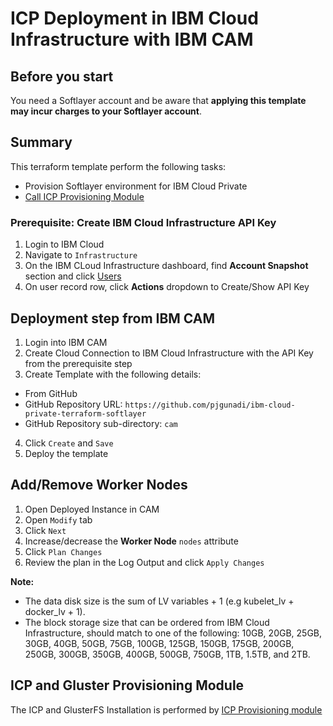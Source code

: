 # ICP Deployment in IBM Cloud Infrastructure with IBM CAM

## Before you start
You need a Softlayer account and be aware that **applying this template may incur charges to your Softlayer account**.

## Summary
This terraform template perform the following tasks:
- Provision Softlayer environment for IBM Cloud Private
- [Call ICP Provisioning Module](https://github.com/pjgunadi/terraform-module-icp-deploy)

### Prerequisite: Create IBM Cloud Infrastructure API Key
1. Login to IBM Cloud
2. Navigate to `Infrastructure`
3. On the IBM CLoud Infrastructure dashboard, find **Account Snapshot** section and click [Users](https://control.bluemix.net/account/users#clearAll=true&status=ALL)
4. On user record row, click **Actions** dropdown to Create/Show API Key

## Deployment step from IBM CAM
1. Login into IBM CAM
2. Create Cloud Connection to IBM Cloud Infrastructure with the API Key from the prerequisite step
3. Create Template with the following details:
  - From GitHub
  - GitHub Repository URL: `https://github.com/pjgunadi/ibm-cloud-private-terraform-softlayer`
  - GitHub Repository sub-directory: `cam`
4. Click `Create` and `Save`
5. Deploy the template

## Add/Remove Worker Nodes
1. Open Deployed Instance in CAM
2. Open `Modify` tab
3. Click `Next`
4. Increase/decrease the **Worker Node** `nodes` attribute
5. Click `Plan Changes`
6. Review the plan in the Log Output and click `Apply Changes`

**Note:** 
- The data disk size is the sum of LV variables + 1 (e.g kubelet_lv + docker_lv + 1).
- The block storage size that can be ordered from IBM Cloud Infrastructure, should match to one of the following: 10GB, 20GB, 25GB, 30GB, 40GB, 50GB, 75GB, 100GB, 125GB, 150GB, 175GB, 200GB, 250GB, 300GB, 350GB, 400GB, 500GB, 750GB, 1TB, 1.5TB, and 2TB.

## ICP and Gluster Provisioning Module
The ICP and GlusterFS Installation is performed by [ICP Provisioning module](https://github.com/pjgunadi/terraform-module-icp-deploy) 
